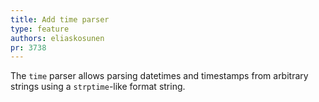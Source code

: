 ```yaml
---
title: Add time parser
type: feature
authors: eliaskosunen
pr: 3738
---
```


The `time` parser allows parsing datetimes and timestamps from arbitrary
strings using a `strptime`-like format string.
